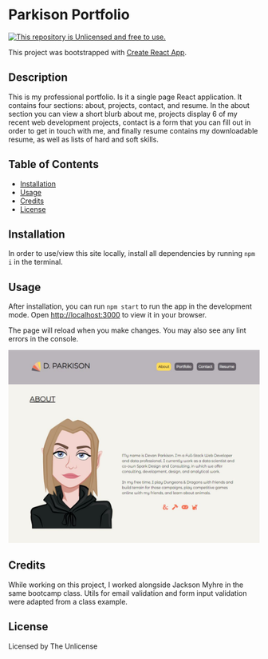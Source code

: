 # Parkison Portfolio

[![This repository is Unlicensed and free to use.](https://img.shields.io/badge/license-Unlicense-blue.svg)](http://unlicense.org/)

This project was bootstrapped with [Create React App](https://github.com/facebook/create-react-app).

## Description

This is my professional portfolio. Is it a single page React application. It contains four sections: about, projects, contact, and resume. In the about section you can view a short blurb about me, projects display 6 of my recent web development projects, contact is a form that you can fill out in order to get in touch with me, and finally resume contains my downloadable resume, as well as lists of hard and soft skills.

 
## Table of Contents
- [Installation](#installation)
- [Usage](#usage)
- [Credits](#credits)
- [License](#license)

## Installation
In order to use/view this site locally, install all dependencies by running ``` npm i ``` in the terminal. 

## Usage

After installation, you can run `npm start` to run the app in the development mode. Open [http://localhost:3000](http://localhost:3000) to view it in your browser.

The page will reload when you make changes. You may also see any lint errors in the console.

![Parkison Portfolio Screenshot](./src/images/parkison-portfolio.JPG)

## Credits
While working on this project, I worked alongside Jackson Myhre in the same bootcamp class. Utils for email validation and form input validation were adapted from a class example. 

## License
Licensed by The Unlicense
